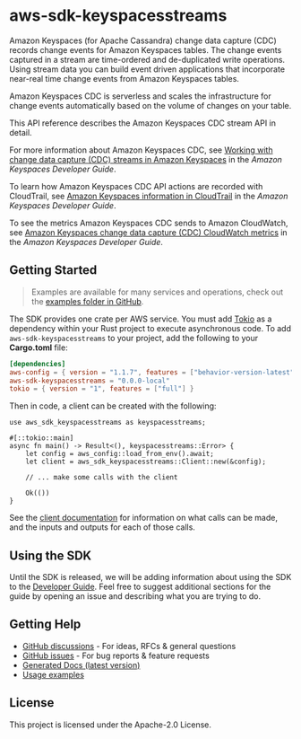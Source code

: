 # aws-sdk-keyspacesstreams

Amazon Keyspaces (for Apache Cassandra) change data capture (CDC) records change events for Amazon Keyspaces tables. The change events captured in a stream are time-ordered and de-duplicated write operations. Using stream data you can build event driven applications that incorporate near-real time change events from Amazon Keyspaces tables.

Amazon Keyspaces CDC is serverless and scales the infrastructure for change events automatically based on the volume of changes on your table.

This API reference describes the Amazon Keyspaces CDC stream API in detail.

For more information about Amazon Keyspaces CDC, see [Working with change data capture (CDC) streams in Amazon Keyspaces](https://docs.aws.amazon.com/keyspaces/latest/devguide/cdc.html) in the _Amazon Keyspaces Developer Guide_.

To learn how Amazon Keyspaces CDC API actions are recorded with CloudTrail, see [Amazon Keyspaces information in CloudTrail](https://docs.aws.amazon.com/keyspaces/latest/devguide/logging-using-cloudtrail.html#service-name-info-in-cloudtrail) in the _Amazon Keyspaces Developer Guide_.

To see the metrics Amazon Keyspaces CDC sends to Amazon CloudWatch, see [Amazon Keyspaces change data capture (CDC) CloudWatch metrics](https://docs.aws.amazon.com/keyspaces/latest/devguide/metrics-dimensions.html#keyspaces-cdc-metrics) in the _Amazon Keyspaces Developer Guide_.

## Getting Started

> Examples are available for many services and operations, check out the
> [examples folder in GitHub](https://github.com/awslabs/aws-sdk-rust/tree/main/examples).

The SDK provides one crate per AWS service. You must add [Tokio](https://crates.io/crates/tokio)
as a dependency within your Rust project to execute asynchronous code. To add `aws-sdk-keyspacesstreams` to
your project, add the following to your **Cargo.toml** file:

```toml
[dependencies]
aws-config = { version = "1.1.7", features = ["behavior-version-latest"] }
aws-sdk-keyspacesstreams = "0.0.0-local"
tokio = { version = "1", features = ["full"] }
```

Then in code, a client can be created with the following:

```rust,no_run
use aws_sdk_keyspacesstreams as keyspacesstreams;

#[::tokio::main]
async fn main() -> Result<(), keyspacesstreams::Error> {
    let config = aws_config::load_from_env().await;
    let client = aws_sdk_keyspacesstreams::Client::new(&config);

    // ... make some calls with the client

    Ok(())
}
```

See the [client documentation](https://docs.rs/aws-sdk-keyspacesstreams/latest/aws_sdk_keyspacesstreams/client/struct.Client.html)
for information on what calls can be made, and the inputs and outputs for each of those calls.

## Using the SDK

Until the SDK is released, we will be adding information about using the SDK to the
[Developer Guide](https://docs.aws.amazon.com/sdk-for-rust/latest/dg/welcome.html). Feel free to suggest
additional sections for the guide by opening an issue and describing what you are trying to do.

## Getting Help

* [GitHub discussions](https://github.com/awslabs/aws-sdk-rust/discussions) - For ideas, RFCs & general questions
* [GitHub issues](https://github.com/awslabs/aws-sdk-rust/issues/new/choose) - For bug reports & feature requests
* [Generated Docs (latest version)](https://awslabs.github.io/aws-sdk-rust/)
* [Usage examples](https://github.com/awslabs/aws-sdk-rust/tree/main/examples)

## License

This project is licensed under the Apache-2.0 License.

